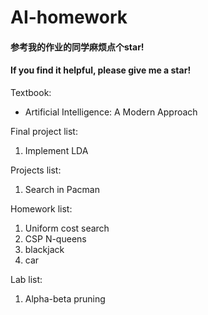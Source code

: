 # AI-homework

#### 参考我的作业的同学麻烦点个star!
#### If you find it helpful, please give me a star!

Textbook:
* Artificial Intelligence: A Modern Approach

Final project list:<br>
1. Implement LDA

Projects list:<br>
1. Search in Pacman<br>

Homework list:<br>
1. Uniform cost search<br>
2. CSP N-queens
3. blackjack
4. car

Lab list:<br>
1. Alpha-beta pruning<br>
